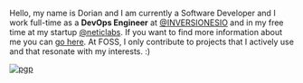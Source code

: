 
Hello, my name is Dorian and I am currently a Software Developer and I work full-time as a **DevOps Engineer** at [@INVERSIONESIO](https://inversiones.io/) and in my free time at my startup [@neticlabs](https://neticlabs.com). If you want to find more information about me you can [go here](https://luisquinones.me). At FOSS, I only contribute to projects that I actively use and that resonate with my interests. :)

[![pgp](https://img.shields.io/badge/pgp-0xd6fc92fd3a094af8-313131?style=flat&labelColor=545454&color=313131)](https://github.com/luisnquin.gpg)
